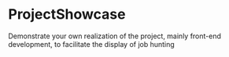 # ProjectShowcase
Demonstrate your own realization of the project, mainly front-end development, to facilitate the display of job hunting
